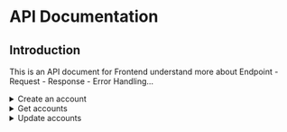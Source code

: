 # API Documentation

## Introduction

This is an API document for Frontend understand more about
Endpoint - Request - Response - Error Handling…

<details>
  <summary> Create an account </summary>

<b>- Endpoint:</b> /api/account/register
<br>
<b>- Method:</b> [POST]
<br>
<b>- Request:</b>
<br>
<i>+ Body:</i>
<br>

```python
{
  "email": str,
  "first_name": str,
  "last_name": str,
  "role_id": str, 
  "address": str,
  "phone": str,
  "password": str,
  "confirm_password": str
}

```

<br>
<b>- Response:</b>
<br>
<i>+ Status code: 201</i>
<br>

```python
{
  "massage" : "Account successfully created"
}
```

<i>+ Status code: 400</i>

```python
{
  "detail" : "Email is already in use. Please choose another email address."
}

or 

{
    "detail" : "Password and confirm password do not match."
}
```

</details>

<details>
  <summary> Get accounts </summary>

<b>- Endpoint:</b> /api/account
<br>
<b>- Method:</b> [GET]
<br>
<b>- Request:</b>
<br>
<b>- Response:</b>
<br>
<i>+ Status code: 200</i>
<br>

```python
    "email": EmailStr
    "first_name": str
    "last_name": str
    "role_id": str
    "address": str
    "phone": str
```

<i>+ Status code: 401</i>

```python
{
  "detail" : "Unauthorized user"
}
```

<i>+ Status code: 404</i>

```python
{
  "detail" : "Not Found Campaign"
}
```

</details>

<details>
  <summary> Update accounts </summary>

<b>- Endpoint:</b> /api/account/update
<br>
<b>- Method:</b> [PUT]
<br>
<b>- Request:</b>
<br>
<i>+ Body:</i>
<br>

```python
{
  "email": str,
  "first_name": str,
  "last_name": str,
  "role_id": str, 
  "address": str,
  "phone": str,
  "password": str,
  "confirm_password": str
}

```

<br>
<b>- Response:</b>
<br>
<i>+ Status code: 200</i>
<br>

```python
{
  "massage" : "Account successfully updated"
}
```

<i>+ Status code: 400</i>

```python
{
    "detail" : "Password and confirm password do not match."
}
```

